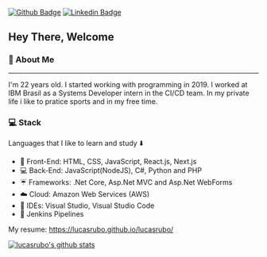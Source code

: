 [![Github Badge](https://img.shields.io/badge/-Github-000?style=flat-square&logo=Github&logoColor=white&link=https://github.com/lucasrubo)](https://github.com/lucasrubo)
[![Linkedin Badge](https://img.shields.io/badge/-LinkedIn-blue?style=flat-square&logo=Linkedin&logoColor=white&link=https://www.linkedin.com/in/lucas-rubo/)](https://www.linkedin.com/in/lucas-rubo/)

## Hey There, Welcome 

### :large_blue_diamond: About Me
<hr>

I'm 22 years old. I started working with programming in 2019. I worked at IBM Brasil as a Systems Developer intern in the CI/CD team.
In my private life i like to pratice sports and in my free time.

### :computer: Stack
Languages that I like to learn and study :arrow_down:

 - 👨 Front-End: HTML, CSS, JavaScript, React.js, Next.js
 - :computer: Back-End: JavaScript(NodeJS), C#, Python and PHP
 - :umbrella: Frameworks: .Net Core, Asp.Net MVC and Asp.Net WebForms
 - :cloud: Cloud: Amazon Web Services (AWS)
 - :thought_balloon: IDEs: Visual Studio, Visual Studio Code
 - :wrench: Jenkins Pipelines
 
 My resume:
https://lucasrubo.github.io/lucasrubo/
 

  
 [![lucasrubo's github stats](https://github-readme-stats.vercel.app/api?username=lucasrubo)](https://github.com/lucasrubo/github-readme-stats)
